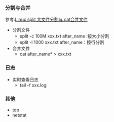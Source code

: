 
### 分割与合并
参考:[Linux split 大文件分割与 cat合并文件](https://itbilu.com/linux/man/Nkz2hoeNm.html)
- 分割文件
    - split -c 100M xxx.txt after_name :按大小分割 
    - split -l 1000 xxx.txt after_name：按行分割
- 合并文件
    - cat after_name* > xxx.txt
### 日志
- 实时查看日志
    - tail -f xxx.log
  

### 其他
- top
- netstat